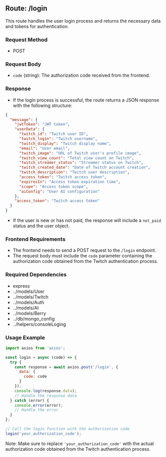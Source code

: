 ## Route: /login

This route handles the user login process and returns the necessary data and tokens for authentication.

### Request Method
- POST

### Request Body
- `code` (string): The authorization code received from the frontend.

### Response
- If the login process is successful, the route returns a JSON response with the following structure:
```json
{
  "message": {
    "jwtToken": "JWT token",
    "userData": {
      "twitch_id": "Twitch user ID",
      "twitch_login": "Twitch username",
      "twitch_display": "Twitch display name",
      "email": "User email",
      "twitch_image": "URL of Twitch user's profile image",
      "twitch_view_count": "Total view count on Twitch",
      "twitch_streamer_status": "Streamer status on Twitch",
      "twitch_created_date": "Date of Twitch account creation",
      "twitch_description": "Twitch user description",
      "access_token": "Twitch access token",
      "expiresIn": "Access token expiration time",
      "scope": "Access token scope",
      "aiConfig": "User AI configuration"
    },
    "access_token": "Twitch access token"
  }
}
```

- If the user is new or has not paid, the response will include a `not_paid` status and the user object.

### Frontend Requirements
- The frontend needs to send a POST request to the `/login` endpoint.
- The request body must include the `code` parameter containing the authorization code obtained from the Twitch authentication process.

### Required Dependencies
- express
- ../models/User
- ../models/Twitch
- ../models/Auth
- ../models/AI
- ../models/Berry
- ../db/mongo_config
- ../helpers/consoleLoging

### Usage Example
```javascript
import axios from 'axios';

const login = async (code) => {
  try {
    const response = await axios.post('/login', {
      data: {
        code: code
      }
    });
    console.log(response.data);
    // Handle the response data
  } catch (error) {
    console.error(error);
    // Handle the error
  }
};

// Call the login function with the authorization code
login('your_authorization_code');
```

Note: Make sure to replace `'your_authorization_code'` with the actual authorization code obtained from the Twitch authentication process.